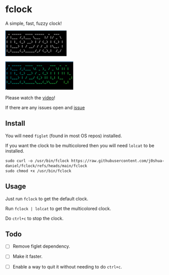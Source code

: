 # fclock
A simple, fast, fuzzy clock!

![fclock](https://github.com/j0shua-daniel/images/blob/main/fclock.png?raw=true)

![fclock-lolcat](https://github.com/j0shua-daniel/images/blob/main/fclock-lol.png?raw=true)

Please watch the [video](https://asciinema.org/a/EK7473jODgOD6Sh7yJGDA8XUu)!

If there are any issues open and [issue](https://github.com/j0shua-daniel/fclock/issues)

## Install

You will need `figlet` (found in most OS repos) installed.

If you want the clock to be multicolored then you will need `lolcat` to be installed.

```
sudo curl -o /usr/bin/fclock https://raw.githubusercontent.com/j0shua-daniel/fclock/refs/heads/main/fclock
sudo chmod +x /usr/bin/fclock
```

## Usage

Just run `fclock` to get the default clock.

Run `fclock | lolcat` to get the multicolored clock.

Do `ctrl+c` to stop the clock.

## Todo

- [ ] Remove figlet dependency.
- [ ] Make it faster.
- [ ] Enable a way to quit it without needing to do `ctrl+c`.


